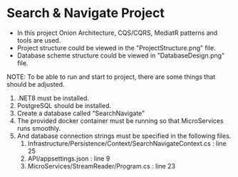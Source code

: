 # Search & Navigate Project

- In this project Onion Architecture, CQS/CQRS, MediatR patterns and tools are used. 
- Project structure could be viewed in the "ProjectStructure.png" file.
- Database scheme structure could be viewed in "DatabaseDesign.png" file.

NOTE: To be able to run and start to project, there are some things that should be adjusted.
  1. .NET8 must be installed.
  2. PostgreSQL should be installed.
  3. Create a database called "SearchNavigate"
  4. The provided docker container must be running so that MicroServices runs smoothly.
  5. And database connection strings must be specified in the following files. 
      1. Infrastructure/Persistence/Context/SearchNavigateContext.cs : line 25
      2. API/appsettings.json : line 9
      3. MicroServices/StreamReader/Program.cs : line 23
